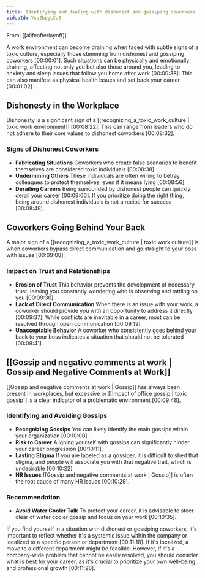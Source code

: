 ```yaml
---
title: Identifying and dealing with dishonest and gossiping coworkers
videoId: YxqZbpgLCa8
---
```


From: [[alifeafterlayoff]] <br/> 

A work environment can become draining when faced with subtle signs of a toxic culture, especially those stemming from dishonest and gossiping coworkers <a class="yt-timestamp" data-t="00:00:01">[00:00:01]</a>. Such situations can be physically and emotionally draining, affecting not only you but also those around you, leading to anxiety and sleep issues that follow you home after work <a class="yt-timestamp" data-t="00:00:38">[00:00:38]</a>. This can also manifest as physical health issues and set back your career <a class="yt-timestamp" data-t="00:01:02">[00:01:02]</a>.

## Dishonesty in the Workplace

Dishonesty is a significant sign of a [[recognizing_a_toxic_work_culture | toxic work environment]] <a class="yt-timestamp" data-t="00:08:22">[00:08:22]</a>. This can range from leaders who do not adhere to their core values to dishonest coworkers <a class="yt-timestamp" data-t="00:08:32">[00:08:32]</a>.

### Signs of Dishonest Coworkers
*   **Fabricating Situations** Coworkers who create false scenarios to benefit themselves are considered toxic individuals <a class="yt-timestamp" data-t="00:08:38">[00:08:38]</a>.
*   **Undermining Others** These individuals are often willing to betray colleagues to protect themselves, even if it means lying <a class="yt-timestamp" data-t="00:08:56">[00:08:56]</a>.
*   **Derailing Careers** Being surrounded by dishonest people can quickly derail your career <a class="yt-timestamp" data-t="00:09:00">[00:09:00]</a>. If you prioritize doing the right thing, being around dishonest individuals is not a recipe for success <a class="yt-timestamp" data-t="00:08:49">[00:08:49]</a>.

## Coworkers Going Behind Your Back

A major sign of a [[recognizing_a_toxic_work_culture | toxic work culture]] is when coworkers bypass direct communication and go straight to your boss with issues <a class="yt-timestamp" data-t="00:09:08">[00:09:08]</a>.

### Impact on Trust and Relationships
*   **Erosion of Trust** This behavior prevents the development of necessary trust, leaving you constantly wondering who is observing and tattling on you <a class="yt-timestamp" data-t="00:09:30">[00:09:30]</a>.
*   **Lack of Direct Communication** When there is an issue with your work, a coworker should provide you with an opportunity to address it directly <a class="yt-timestamp" data-t="00:09:37">[00:09:37]</a>. While conflicts are inevitable in a career, most can be resolved through open communication <a class="yt-timestamp" data-t="00:09:12">[00:09:12]</a>.
*   **Unacceptable Behavior** A coworker who consistently goes behind your back to your boss indicates a situation that should not be tolerated <a class="yt-timestamp" data-t="00:09:41">[00:09:41]</a>.

## [[Gossip and negative comments at work | Gossip and Negative Comments at Work]]

[[Gossip and negative comments at work | Gossip]] has always been present in workplaces, but excessive or [[Impact of office gossip | toxic gossip]] is a clear indicator of a problematic environment <a class="yt-timestamp" data-t="00:09:48">[00:09:48]</a>.

### Identifying and Avoiding Gossips
*   **Recognizing Gossips** You can likely identify the main gossips within your organization <a class="yt-timestamp" data-t="00:10:00">[00:10:00]</a>.
*   **Risk to Career** Aligning yourself with gossips can significantly hinder your career progression <a class="yt-timestamp" data-t="00:10:11">[00:10:11]</a>.
*   **Lasting Stigma** If you are labeled as a gossiper, it is difficult to shed that stigma, and people will associate you with that negative trait, which is undesirable <a class="yt-timestamp" data-t="00:10:22">[00:10:22]</a>.
*   **HR Issues** [[Gossip and negative comments at work | Gossip]] is often the root cause of many HR issues <a class="yt-timestamp" data-t="00:10:29">[00:10:29]</a>.

### Recommendation
*   **Avoid Water Cooler Talk** To protect your career, it is advisable to steer clear of water cooler gossip and focus on your work <a class="yt-timestamp" data-t="00:10:35">[00:10:35]</a>.

If you find yourself in a situation with dishonest or gossiping coworkers, it's important to reflect whether it's a systemic issue within the company or localized to a specific person or department <a class="yt-timestamp" data-t="00:11:18">[00:11:18]</a>. If it's localized, a move to a different department might be feasible. However, if it's a company-wide problem that cannot be easily resolved, you should consider what is best for your career, as it's crucial to prioritize your own well-being and professional growth <a class="yt-timestamp" data-t="00:11:28">[00:11:28]</a>.